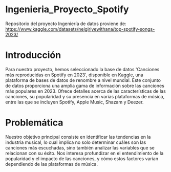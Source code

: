 # Ingenieria_Proyecto_Spotify
Repositorio del proyecto Ingeniería de datos proviene de: https://www.kaggle.com/datasets/nelgiriyewithana/top-spotify-songs-2023/ 
# Introducción
Para nuestro proyecto, hemos seleccionado la base de datos 'Canciones más reproducidas en Spotify en 2023', disponible en Kaggle, una plataforma de bases de datos de renombre a nivel mundial. Este conjunto de datos proporciona una amplia gama de información sobre las canciones más populares en 2023. Ofrece detalles acerca de las características de las canciones, su popularidad y su presencia en varias plataformas de música, entre las que se incluyen Spotify, Apple Music, Shazam y Deezer.
# Problemática
Nuestro objetivo principal consiste en identificar las tendencias en la industria musical, lo cual implica no solo determinar cuáles son las canciones más escuchadas, sino también analizar las variables que se relacionan con su éxito. Nos interesa profundizar en el entendimiento de la popularidad y el impacto de las canciones, y cómo estos factores varían dependiendo de las plataformas de música.
